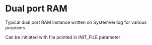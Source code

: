 # Dual port RAM
Typical dual port RAM instance written on SystemVerilog for various purposes

Can be initiated with file pointed in INIT_FILE parameter

